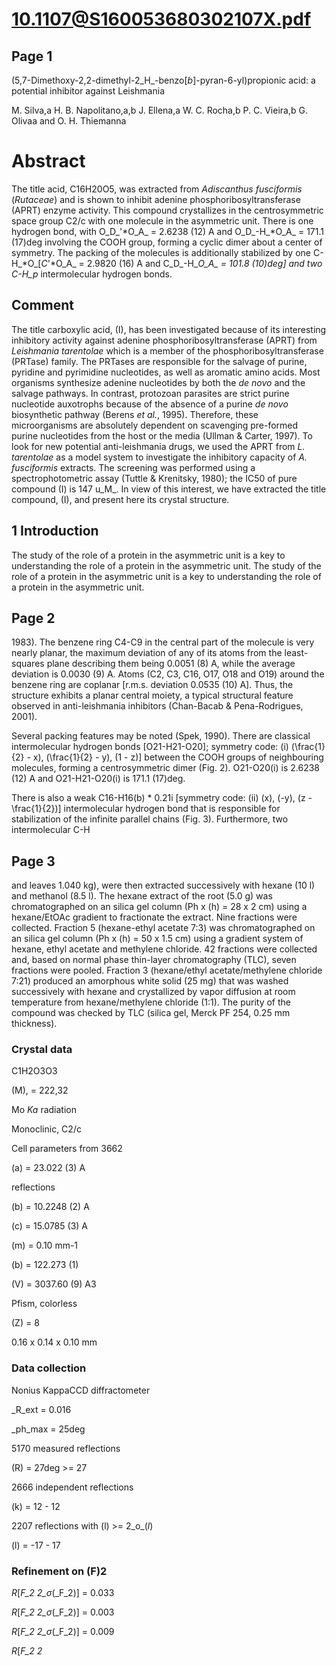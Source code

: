 # 10.1107@S160053680302107X.pdf

## Page 1

(5,7-Dimethoxy-2,2-dimethyl-2_H_-benzo[_b_]-pyran-6-yl)propionic acid: a potential inhibitor against Leishmania

M. Silva,a H. B. Napolitano,a,b J. Ellena,a W. C. Rocha,b P. C. Vieira,b G. Olivaa and O. H. Thiemanna

# Abstract

The title acid, C16H20O5, was extracted from _Adiscanthus fusciformis_ (_Rutaceae_) and is shown to inhibit adenine phosphoribosyltransferase (APRT) enzyme activity. This compound crystallizes in the centrosymmetric space group C2/c with one molecule in the asymmetric unit. There is one hydrogen bond, with O_D_'*O_A_ = 2.6238 (12) A and O_D_-H_*O_A_ = 171.1 (17)deg involving the COOH group, forming a cyclic dimer about a center of symmetry. The packing of the molecules is additionally stabilized by one C-H_*O_[_C_'*O_A_ = 2.9820 (16) A and C_D_-H_*O_A_ = 101.8 (10)deg] and two C-H_*_p_ intermolecular hydrogen bonds.

## Comment

The title carboxylic acid, (I), has been investigated because of its interesting inhibitory activity against adenine phosphoribosyltransferase (APRT) from _Leishmania tarentolae_ which is a member of the phosphoribosyltransferase (PRTase) family. The PRTases are responsible for the salvage of purine, pyridine and pyrimidine nucleotides, as well as aromatic amino acids. Most organisms synthesize adenine nucleotides by both the _de novo_ and the salvage pathways. In contrast, protozoan parasites are strict purine nucleotide auxotrophs because of the absence of a purine _de novo_ biosynthetic pathway (Berens _et al._, 1995). Therefore, these microorganisms are absolutely dependent on scavenging pre-formed purine nucleotides from the host or the media (Ullman & Carter, 1997). To look for new potential anti-leishmania drugs, we used the APRT from _L. tarentolae_ as a model system to investigate the inhibitory capacity of _A. fusciformis_ extracts. The screening was performed using a spectrophotometric assay (Tuttle & Krenitsky, 1980); the IC50 of pure compound (I) is 147 u_M_. In view of this interest, we have extracted the title compound, (I), and present here its crystal structure.

## 1 Introduction

The study of the role of a protein in the asymmetric unit is a key to understanding the role of a protein in the asymmetric unit. The study of the role of a protein in the asymmetric unit is a key to understanding the role of a protein in the asymmetric unit.



## Page 2

1983). The benzene ring C4-C9 in the central part of the molecule is very nearly planar, the maximum deviation of any of its atoms from the least-squares plane describing them being 0.0051 (8) A, while the average deviation is 0.0030 (9) A. Atoms (C2, C3, C16, O17, O18 and O19) around the benzene ring are coplanar [r.m.s. deviation 0.0535 (10) A]. Thus, the structure exhibits a planar central moiety, a typical structural feature observed in anti-leishmania inhibitors (Chan-Bacab & Pena-Rodrigues, 2001).

Several packing features may be noted (Spek, 1990). There are classical intermolecular hydrogen bonds [O21-H21-O20]; symmetry code: (i) \(\frac{1}{2} - x\), \(\frac{1}{2} - y\), \(1 - z\)] between the COOH groups of neighbouring molecules, forming a centrosymmetric dimer (Fig. 2). O21-O20\(i\) is 2.6238 (12) A and O21-H21-O20\(i\) is 171.1 (17)deg.

There is also a weak C16-H16\(b\) * 0.21i [symmetry code: (ii) \(x\), \(-y\), \(z - \frac{1}{2}\)] intermolecular hydrogen bond that is responsible for stabilization of the infinite parallel chains (Fig. 3). Furthermore, two intermolecular C-H

## Page 3

and leaves 1.040 kg), were then extracted successively with hexane (10 l) and methanol (8.5 l). The hexane extract of the root (5.0 g) was chromatographed on an silica gel column (Ph x \(h\) = 28 x 2 cm) using a hexane/EtOAc gradient to fractionate the extract. Nine fractions were collected. Fraction 5 (hexane-ethyl acetate 7:3) was chromatographed on an silica gel column (Ph x \(h\) = 50 x 1.5 cm) using a gradient system of hexane, ethyl acetate and methylene chloride. 42 fractions were collected and, based on normal phase thin-layer chromatography (TLC), seven fractions were pooled. Fraction 3 (hexane/ethyl acetate/methylene chloride 7:21) produced an amorphous white solid (25 mg) that was washed successively with hexane and crystallized by vapor diffusion at room temperature from hexane/methylene chloride (1:1). The purity of the compound was checked by TLC (silica gel, Merck PF 254, 0.25 mm thickness).

### Crystal data

C1H2O3O3

\(M\), = 222,32

Mo _Ka_ radiation

Monoclinic, C2/c

Cell parameters from 3662

\(a\) = 23.022 (3) A

reflections

\(b\) = 10.2248 (2) A

\(c\) = 15.0785 (3) A

\(m\) = 0.10 mm-1

\(b\) = 122.273 (1)

\(V\) = 3037.60 (9) A3

Pfism, colorless

\(Z\) = 8

0.16 x 0.14 x 0.10 mm

### Data collection

Nonius KappaCCD diffractometer

_R_ext = 0.016

_ph_max = 25deg

5170 measured reflections

\(R\) = 27deg >= 27

2666 independent reflections

\(k\) = 12 - 12

2207 reflections with \(l\) >= 2_o_(_l_)

\(l\) = -17 - 17

### Refinement on \(F\)2

_R_[_F_2 2_σ_(_F_2)] = 0.033

_R_[_F_2 2_σ_(_F_2)] = 0.003

_R_[_F_2 2_σ_(_F_2)] = 0.009

_R_[_F_2 2_

